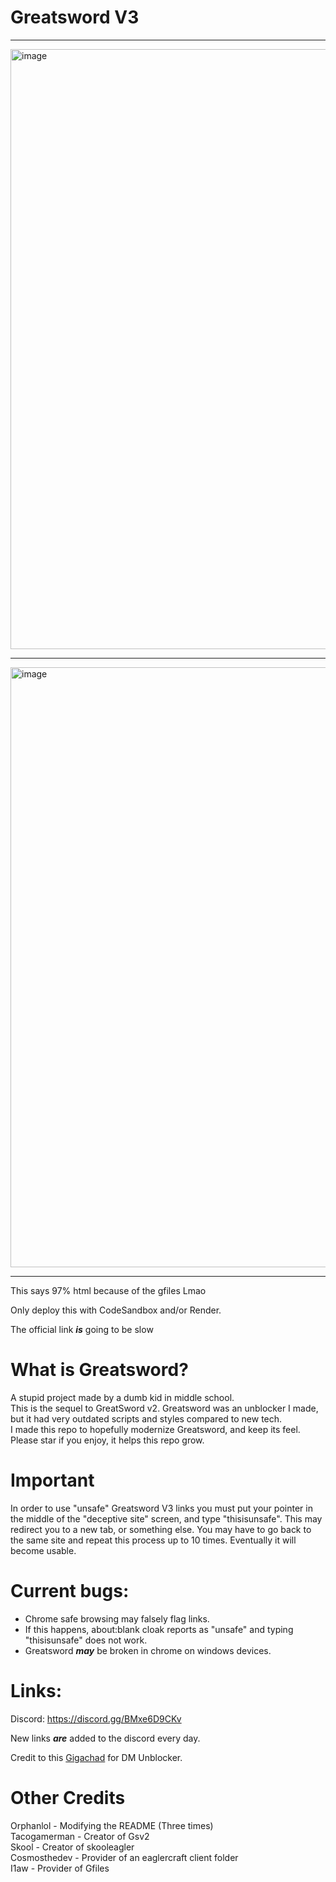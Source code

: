 # **Greatsword V3**
-------

<img width="960" alt="image" src="https://github.com/Tacogamerman/Greatsword-V3/assets/119009502/02e5f059-eddb-4efe-ba01-e7c5dc74ee79">

-------

<img width="960" alt="image" src="https://github.com/Tacogamerman/Greatsword-V3/assets/119009502/1dceac26-624c-4c82-be50-32d1097513c0">


-------

This says 97% html because of the gfiles Lmao

Only deploy this with CodeSandbox and/or Render.

The official link ***is*** going to be slow

# What is Greatsword?
A stupid project made by a dumb kid in middle school.
<br>
This is the sequel to GreatSword v2. Greatsword was an unblocker I made, but it had very outdated scripts and styles compared to new tech. 
<br>
I made this repo to hopefully modernize Greatsword, and keep its feel.
<br>
Please star if you enjoy, it helps this repo grow.

# Important
In order to use "unsafe" Greatsword V3 links you must put your pointer in the middle of the "deceptive site" screen, and type "thisisunsafe". This may redirect you to a new tab, or something else. You may have to go back to the same site and repeat this process up to 10 times. Eventually it will become usable.

# Current bugs:
* Chrome safe browsing may falsely flag links.
* If this happens, about:blank cloak reports as "unsafe" and typing "thisisunsafe" does not work.
* Greatsword ***may*** be broken in chrome on windows devices.
# Links:
Discord: https://discord.gg/BMxe6D9CKv

New links ***are*** added to the discord every day.

Credit to this [Gigachad](https://github.com/dragon731012/) for DM Unblocker.

# Other Credits
Orphanlol - Modifying the README (Three times)
<br>
Tacogamerman - Creator of Gsv2
<br>
Skool - Creator of skooleagler
<br>
Cosmosthedev - Provider of an eaglercraft client folder
<br>
I1aw - Provider of Gfiles





